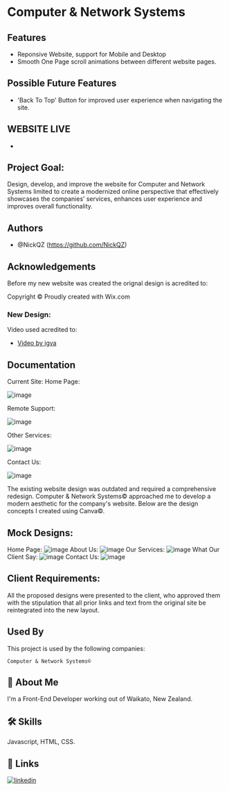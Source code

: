 # Computer & Network Systems

## Features

- Reponsive Website, support for Mobile and Desktop
- Smooth One Page scroll animations between different website pages.

## Possible Future Features
- 'Back To Top' Button for improved user experience when navigating the site.

## WEBSITE LIVE

- 
  
## Project Goal:
Design, develop, and improve the website for Computer and Network Systems limited to create a modernized online perspective that effectively showcases the companies’ services, enhances user experience and improves overall functionality.


## Authors

- @NickQZ (https://github.com/NickQZ)

## Acknowledgements

Before my new website was created the orignal design is acredited to:

Copyright © Proudly created with Wix.com

### New Design:

Video used acredited to:

- <a href="https://www.freepik.com/author/igva/videos">Video by igva</a> 

## Documentation

Current Site: Home Page:

![image](https://github.com/user-attachments/assets/4230fcd9-05fe-4681-8eed-685a8e607bc3)


Remote Support:

![image](https://github.com/user-attachments/assets/90a618d9-70bd-4dd0-8f7c-87a657fbdc4b)


Other Services:

![image](https://github.com/user-attachments/assets/ebf425d1-059a-4c06-b565-c592b92721fb)


Contact Us:

![image](https://github.com/user-attachments/assets/b6ecd9ec-951f-4e7b-9b74-e82898a60a71)


The existing website design was outdated and required a comprehensive redesign. Computer & Network Systems© approached me to develop a modern aesthetic for the company's website. Below are the design concepts I created using Canva©.

## Mock Designs:

Home Page:
![image](https://github.com/user-attachments/assets/853848b7-5530-4ff3-8456-d29248013554)
About Us:
![image](https://github.com/user-attachments/assets/0e421c8f-b607-4268-bfe5-714af65646d6)
Our Services:
![image](https://github.com/user-attachments/assets/e744ebbf-140e-4cda-8be8-b880fa6c3ad8)
What Our Client Say:
![image](https://github.com/user-attachments/assets/fa4d94f4-be6c-4865-afdc-a719b9ac608f)
Contact Us:
![image](https://github.com/user-attachments/assets/5dca3bc5-4940-4941-bead-2727c7ff8c8d)

## Client Requirements:

All the proposed designs were presented to the client, who approved them with the stipulation that all prior links and text from the original site be reintegrated into the new layout.

    
## Used By

This project is used by the following companies:

    Computer & Network Systems©

## 🚀 About Me

I'm a Front-End Developer working out of Waikato, New Zealand.

## 🛠 Skills

Javascript, HTML, CSS.

## 🔗 Links

[![linkedin](https://img.shields.io/badge/linkedin-0A66C2?style=for-the-badge&logo=linkedin&logoColor=white)](https://www.linkedin.com/in/nicholas-jones-822283260/)

